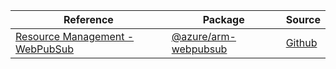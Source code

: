 | Reference | Package | Source |
|---|---|---|
|[Resource Management - WebPubSub](arm-webpubsub-readme.md)|[@azure/arm-webpubsub](https://www.npmjs.com/package/@azure/arm-webpubsub)|[Github](https://github.com/Azure/azure-sdk-for-js/blob/main/sdk/web-pubsub/arm-webpubsub)|
